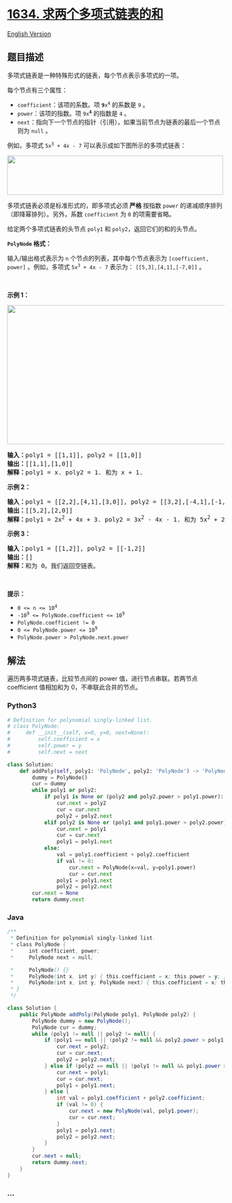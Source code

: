 # [1634. 求两个多项式链表的和](https://leetcode.cn/problems/add-two-polynomials-represented-as-linked-lists)

[English Version](/solution/1600-1699/1634.Add%20Two%20Polynomials%20Represented%20as%20Linked%20Lists/README_EN.md)

## 题目描述

<!-- 这里写题目描述 -->

<p>多项式链表是一种特殊形式的链表，每个节点表示多项式的一项。</p>

<p>每个节点有三个属性：</p>

<ul>
	<li><code>coefficient</code>：该项的系数。项 <code><strong>9</strong>x<sup>4</sup></code> 的系数是 <code>9</code> 。</li>
	<li><code>power</code>：该项的指数。项 <code>9x<strong><sup>4</sup></strong></code> 的指数是 <code>4</code> 。</li>
	<li><code>next</code>：指向下一个节点的指针（引用），如果当前节点为链表的最后一个节点则为 <code>null</code> 。</li>
</ul>

<p>例如，多项式 <code>5x<sup>3</sup> + 4x - 7</code> 可以表示成如下图所示的多项式链表：</p>

<p><img alt="" src="https://fastly.jsdelivr.net/gh/doocs/leetcode@main/solution/1600-1699/1634.Add%20Two%20Polynomials%20Represented%20as%20Linked%20Lists/images/polynomial2.png" style="width: 500px; height: 91px;" /></p>

<p>多项式链表必须是标准形式的，即多项式必须<strong> 严格 </strong>按指数 <code>power</code> 的递减顺序排列（即降幂排列）。另外，系数 <code>coefficient</code> 为 <code>0</code> 的项需要省略。</p>

<p>给定两个多项式链表的头节点 <code>poly1</code> 和 <code>poly2</code>，返回它们的和的头节点。</p>

<p><strong><code>PolyNode</code> 格式：</strong></p>

<p>输入/输出格式表示为 <code>n</code> 个节点的列表，其中每个节点表示为 <code>[coefficient, power]</code> 。例如，多项式 <code>5x<sup>3</sup> + 4x - 7</code> 表示为： <code>[[5,3],[4,1],[-7,0]]</code> 。</p>

<p> </p>

<p><strong>示例 1：</strong></p>

<p><img alt="" src="https://fastly.jsdelivr.net/gh/doocs/leetcode@main/solution/1600-1699/1634.Add%20Two%20Polynomials%20Represented%20as%20Linked%20Lists/images/ex1.png" style="width: 600px; height: 322px;" /></p>

<pre>
<strong>输入：</strong>poly1 = [[1,1]], poly2 = [[1,0]]
<strong>输出：</strong>[[1,1],[1,0]]
<strong>解释：</strong>poly1 = x. poly2 = 1. 和为 x + 1.
</pre>

<p><strong>示例 2：</strong></p>

<pre>
<strong>输入：</strong>poly1 = [[2,2],[4,1],[3,0]], poly2 = [[3,2],[-4,1],[-1,0]]
<strong>输出：</strong>[[5,2],[2,0]]
<strong>解释：</strong>poly1 = 2x<sup>2</sup> + 4x + 3. poly2 = 3x<sup>2</sup> - 4x - 1. 和为 5x<sup>2</sup> + 2. 注意，我们省略 "0x" 项。
</pre>

<p><strong>示例 3：</strong></p>

<pre>
<strong>输入：</strong>poly1 = [[1,2]], poly2 = [[-1,2]]
<strong>输出：</strong>[]
<strong>解释：</strong>和为 0。我们返回空链表。
</pre>

<p> </p>

<p><strong>提示：</strong></p>

<ul>
	<li><code>0 <= n <= 10<sup>4</sup></code></li>
	<li><code>-10<sup>9</sup> <= PolyNode.coefficient <= 10<sup>9</sup></code></li>
	<li><code>PolyNode.coefficient != 0</code></li>
	<li><code>0 <= PolyNode.power <= 10<sup>9</sup></code></li>
	<li><code>PolyNode.power > PolyNode.next.power</code></li>
</ul>

## 解法

<!-- 这里可写通用的实现逻辑 -->

遍历两多项式链表，比较节点间的 power 值，进行节点串联。若两节点 coefficient 值相加和为 0，不串联此合并的节点。

<!-- tabs:start -->

### **Python3**

<!-- 这里可写当前语言的特殊实现逻辑 -->

```python
# Definition for polynomial singly-linked list.
# class PolyNode:
#     def __init__(self, x=0, y=0, next=None):
#         self.coefficient = x
#         self.power = y
#         self.next = next

class Solution:
    def addPoly(self, poly1: 'PolyNode', poly2: 'PolyNode') -> 'PolyNode':
        dummy = PolyNode()
        cur = dummy
        while poly1 or poly2:
            if poly1 is None or (poly2 and poly2.power > poly1.power):
                cur.next = poly2
                cur = cur.next
                poly2 = poly2.next
            elif poly2 is None or (poly1 and poly1.power > poly2.power):
                cur.next = poly1
                cur = cur.next
                poly1 = poly1.next
            else:
                val = poly1.coefficient + poly2.coefficient
                if val != 0:
                    cur.next = PolyNode(x=val, y=poly1.power)
                    cur = cur.next
                poly1 = poly1.next
                poly2 = poly2.next
        cur.next = None
        return dummy.next
```

### **Java**

<!-- 这里可写当前语言的特殊实现逻辑 -->

```java
/**
 * Definition for polynomial singly-linked list.
 * class PolyNode {
 *     int coefficient, power;
 *     PolyNode next = null;

 *     PolyNode() {}
 *     PolyNode(int x, int y) { this.coefficient = x; this.power = y; }
 *     PolyNode(int x, int y, PolyNode next) { this.coefficient = x; this.power = y; this.next = next; }
 * }
 */

class Solution {
    public PolyNode addPoly(PolyNode poly1, PolyNode poly2) {
        PolyNode dummy = new PolyNode();
        PolyNode cur = dummy;
        while (poly1 != null || poly2 != null) {
            if (poly1 == null || (poly2 != null && poly2.power > poly1.power)) {
                cur.next = poly2;
                cur = cur.next;
                poly2 = poly2.next;
            } else if (poly2 == null || (poly1 != null && poly1.power > poly2.power)) {
                cur.next = poly1;
                cur = cur.next;
                poly1 = poly1.next;
            } else {
                int val = poly1.coefficient + poly2.coefficient;
                if (val != 0) {
                    cur.next = new PolyNode(val, poly1.power);
                    cur = cur.next;
                }
                poly1 = poly1.next;
                poly2 = poly2.next;
            }
        }
        cur.next = null;
        return dummy.next;
    }
}
```

### **...**

```

```

<!-- tabs:end -->
